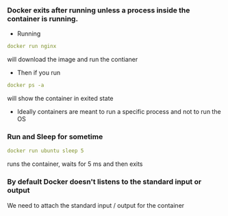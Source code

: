 ### Docker exits after running unless a process inside the container is running. 
- Running 
```yaml
docker run nginx 
```
will download the image and run the contianer
- Then if you run 
```yaml
docker ps -a 
```
will show the container in exited state
- Ideally containers are meant to run a specific process and not to run the OS

### Run and Sleep for sometime
```yaml
docker run ubuntu sleep 5 
```
runs the container, waits for 5 ms and then exits

### By default Docker doesn't listens to the standard input or output
We need to attach the standard input / output for the container
